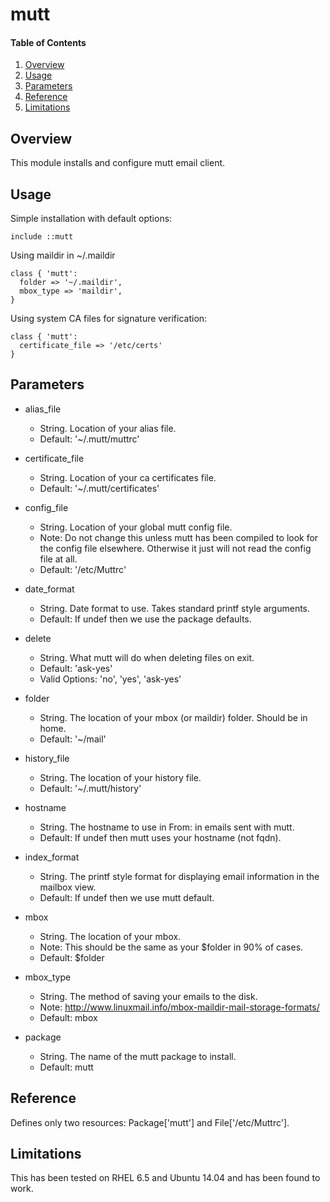 # mutt

#### Table of Contents

1. [Overview](#overview)
2. [Usage](#usage)
3. [Parameters](#parameters)
4. [Reference](#reference)
5. [Limitations](#limitations)

## Overview

This module installs and configure mutt email client.

## Usage

Simple installation with default options:

```
include ::mutt
```

Using maildir in ~/.maildir

```
class { 'mutt':
  folder => '~/.maildir',
  mbox_type => 'maildir',
}
```

Using system CA files for signature verification:

```
class { 'mutt':
  certificate_file => '/etc/certs'
}
```

## Parameters

* alias_file
  * String. Location of your alias file.
  * Default: '~/.mutt/muttrc'

* certificate_file
  * String. Location of your ca certificates file.
  * Default: '~/.mutt/certificates'

* config_file
  * String. Location of your global mutt config file.
  * Note: Do not change this unless mutt has been compiled to look for the
          config file elsewhere. Otherwise it just will not read the config
          file at all.
  * Default: '/etc/Muttrc'

* date_format
  * String. Date format to use. Takes standard printf style arguments.
  * Default: If undef then we use the package defaults.

* delete
  * String. What mutt will do when deleting files on exit.
  * Default: 'ask-yes'
  * Valid Options: 'no', 'yes', 'ask-yes'

* folder
  * String. The location of your mbox (or maildir) folder. Should be in home.
  * Default: '~/mail'

* history_file
  * String. The location of your history file.
  * Default: '~/.mutt/history'

* hostname
  * String. The hostname to use in From: in emails sent with mutt.
  * Default: If undef then mutt uses your hostname (not fqdn).

* index_format
  * String. The printf style format for displaying email information in the
    mailbox view.
  * Default: If undef then we use mutt default.

* mbox
  * String. The location of your mbox.
  * Note: This should be the same as your $folder in 90% of cases.
  * Default: $folder

* mbox_type
  * String. The method of saving your emails to the disk.
  * Note: http://www.linuxmail.info/mbox-maildir-mail-storage-formats/
  * Default: mbox

* package
  * String. The name of the mutt package to install.
  * Default: mutt

## Reference

Defines only two resources: Package['mutt'] and File['/etc/Muttrc'].

## Limitations

This has been tested on RHEL 6.5 and Ubuntu 14.04 and has been found to work.
